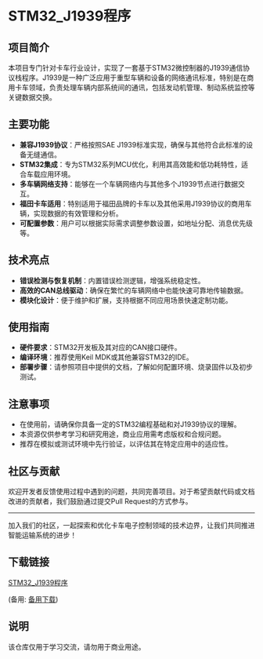 # STM32_J1939程序

## 项目简介

本项目专门针对卡车行业设计，实现了一套基于STM32微控制器的J1939通信协议栈程序。J1939是一种广泛应用于重型车辆和设备的网络通讯标准，特别是在商用卡车领域，负责处理车辆内部系统间的通讯，包括发动机管理、制动系统监控等关键数据交换。

## 主要功能

- **兼容J1939协议**：严格按照SAE J1939标准实现，确保与其他符合此标准的设备无缝通信。
- **STM32集成**：专为STM32系列MCU优化，利用其高效能和低功耗特性，适合车载应用环境。
- **多车辆网络支持**：能够在一个车辆网络内与其他多个J1939节点进行数据交互。
- **福田卡车适用**：特别适用于福田品牌的卡车以及其他采用J1939协议的商用车辆，实现数据的有效管理和分析。
- **可配置参数**：用户可以根据实际需求调整参数设置，如地址分配、消息优先级等。

## 技术亮点

- **错误检测与恢复机制**：内置错误检测逻辑，增强系统稳定性。
- **高效的CAN总线驱动**：确保在繁忙的车辆网络中也能快速可靠地传输数据。
- **模块化设计**：便于维护和扩展，支持根据不同应用场景快速定制功能。

## 使用指南

- **硬件要求**：STM32开发板及其对应的CAN接口硬件。
- **编译环境**：推荐使用Keil MDK或其他兼容STM32的IDE。
- **部署步骤**：请参照项目中提供的文档，了解如何配置环境、烧录固件以及初步测试。

## 注意事项

- 在使用前，请确保你具备一定的STM32编程基础和对J1939协议的理解。
- 本资源仅供参考学习和研究用途，商业应用需考虑版权和合规问题。
- 推荐在模拟或测试环境中先行验证，以评估其在特定应用中的适应性。

## 社区与贡献

欢迎开发者反馈使用过程中遇到的问题，共同完善项目。对于希望贡献代码或文档改进的贡献者，我们鼓励通过提交Pull Request的方式参与。

---

加入我们的社区，一起探索和优化卡车电子控制领域的技术边界，让我们共同推进智能运输系统的进步！

## 下载链接
[STM32_J1939程序](https://pan.quark.cn/s/6a020241b8b0) 

(备用: [备用下载](https://pan.baidu.com/s/12KHm47t4F5bIWCyaktb_rw?pwd=1234))

## 说明

该仓库仅用于学习交流，请勿用于商业用途。
